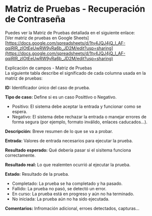 # Matriz de Pruebas - Recuperación de Contraseña

Puedes ver la Matriz de Pruebas detallada en el siguiente enlace:  
[Ver matriz de pruebas en Google Sheets]
[https://docs.google.com/spreadsheets/d/1ty4JQJ4jQ_I_AF-qqiRIR_zIOtEeUwRW9yRa6b_JD2M/edit?usp=sharing](https://docs.google.com/spreadsheets/d/1ty4JQJ4jQ_I_AF-qqiRIR_zIOtEeUwRW9yRa6b_JD2M/edit?usp=sharing)


Explicación de campos - Matriz de Pruebas<br>
La siguiente tabla describe el significado de cada columna usada en la matriz de pruebas:<br>

**ID:** Identificador único del caso de prueba.

**Tipo de caso:** Define si es un caso Posittivo o Negativo.
- Positivo: El sistema debe aceptar la entrada y funcionar como se espera.
- Negativo: El sistema debe rechazar la entrada o manejar errores de forma segura (por ejemplo, formato inválido, enlaces caducados…).

**Descripción:** Breve resumen de lo que se va a probar.

**Entrada:** Valores de entrada necesarios para ejecutar la prueba.

**Resultado esperado:** Qué debería pasar si el sisitema funciona correctamente.

**Resultado real:** Lo que realemten ocurrió al ejecutar la prueba.

**Estado:** Resultado de la prueba.
- Completado: La prueba se ha completado y ha pasado. 
- Fallido: La prueba no pasó, se detectó un error.
- En curso: La prueba está en progreso y aún no ha terminado.
- No iniciada: La prueba aún no ha sido ejecutada.
  
**Comentarios:** Infromación adicional, erroes detectados, capturas...
